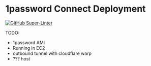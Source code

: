 
# 1password Connect Deployment

[![GitHub Super-Linter](https://github.com/LeaLearnsToCode/terraform-onepassword-connect/workflows/Lint%20Code%20Base/badge.svg)](
https://github.com/LeaLearnsToCode/terraform-onepassword-connect/actions/workflows/linter.yml)

TODO:

* 1password AMI
* Running in EC2
* outbound tunnel with cloudflare warp
* ??? host

